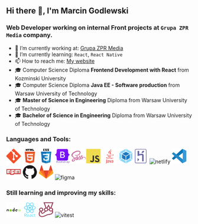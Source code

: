 ## Hi there 👋, I'm Marcin Godlewski
### Web Developer working on internal Front projects at ```Grupa ZPR Media``` company.

- 🔭 I’m currently working at: [Grupa ZPR Media](https://www.grupazpr.pl/)
- 🌱 I’m currently learning: `React`, `React Native`
- 📫 How to reach me: [My website](https://goldipl.github.io/Marcin-Programuje/)
- 🎓 Computer Science Diploma **Frontend Development with React** from Kozminski University
- 🎓 Computer Science Diploma **Java EE - Software production** from Warsaw University of Technology
- 🎓 **Master of Science in Engineering** Diploma from Warsaw University of Technology
- 🎓 **Bachelor of Science in Engineering** Diploma from Warsaw University of Technology

### Languages and Tools:
<img src="https://raw.githubusercontent.com/devicons/devicon/master/icons/git/git-original.svg" alt="git" width="40" height="40"/> <img src="https://raw.githubusercontent.com/devicons/devicon/master/icons/html5/html5-original-wordmark.svg" alt="html5" width="40" height="40"/> <img src="https://raw.githubusercontent.com/devicons/devicon/master/icons/css3/css3-original-wordmark.svg" alt="css3" width="40" height="40"/> <img src="https://raw.githubusercontent.com/devicons/devicon/1119b9f84c0290e0f0b38982099a2bd027a48bf1/icons/bootstrap/bootstrap-original-wordmark.svg" alt="bootstrap" width="40" height="40"/> <img src="https://raw.githubusercontent.com/devicons/devicon/master/icons/sass/sass-original.svg" alt="sass" width="40" height="40"/><img src="https://raw.githubusercontent.com/devicons/devicon/master/icons/javascript/javascript-original.svg" alt="javascript" width="40" height="40"/> <img src="https://raw.githubusercontent.com/devicons/devicon/master/icons/java/java-plain-wordmark.svg" alt="java" width="40" height="40"/> <img src="https://raw.githubusercontent.com/devicons/devicon/master/icons/webpack/webpack-original.svg" alt="webpack" width="40" height="40"/><img src="https://raw.githubusercontent.com/devicons/devicon/master/icons/heroku/heroku-original.svg" alt="heroku" width="40" height="40"/> <img src="https://www.vectorlogo.zone/logos/netlify/netlify-icon.svg" alt="netlify" width="40" height="40"/> <img src="https://raw.githubusercontent.com/devicons/devicon/master/icons/vscode/vscode-original.svg" alt="vscode" width="40" height="40"/> <img src="https://raw.githubusercontent.com/devicons/devicon/master/icons/npm/npm-original-wordmark.svg" alt="npm" width="40" height="40"/> <img src="https://raw.githubusercontent.com/devicons/devicon/master/icons/github/github-original.svg" alt="github" width="40" height="40"/> <img src="https://raw.githubusercontent.com/devicons/devicon/master/icons/gitlab/gitlab-original.svg" alt="gitlab" width="40" height="40"/> <img src="https://www.vectorlogo.zone/logos/figma/figma-icon.svg" alt="figma" width="40" height="40"/>

### Still learning and improving my skills:
<img src="https://raw.githubusercontent.com/devicons/devicon/master/icons/nodejs/nodejs-original-wordmark.svg" alt="nodejs" width="40" height="40"/> <img src="https://raw.githubusercontent.com/devicons/devicon/master/icons/react/react-original-wordmark.svg" alt="react" width="40" height="40"/> <img src="https://raw.githubusercontent.com/devicons/devicon/1119b9f84c0290e0f0b38982099a2bd027a48bf1/icons/jest/jest-plain.svg" alt="jest" width="40" height="40"/> <img src="https://raw.githubusercontent.com/vitest-dev/vitest/c3621c9405614c9af21d4074a8fdb1946caec5a3/docs/public/logo.svg" alt="vitest" width="40" height="40"/>   
